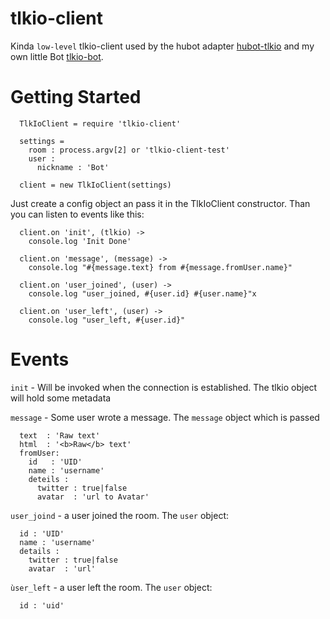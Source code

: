 tlkio-client
===

Kinda `low-level` tlkio-client used by the hubot adapter [hubot-tlkio](https://github.com/FWeinb/hubot-tlkio) and my own little Bot [tlkio-bot](https://github.com/FWeinb/tlkio-bot).

# Getting Started

  ```
    TlkIoClient = require 'tlkio-client'

    settings =
      room : process.argv[2] or 'tlkio-client-test'
      user :
        nickname : 'Bot'

    client = new TlkIoClient(settings)
  ```

  Just create a config object an pass it in the TlkIoClient constructor.
  Than you can listen to events like this:

  ```
    client.on 'init', (tlkio) ->
      console.log 'Init Done'

    client.on 'message', (message) ->
      console.log "#{message.text} from #{message.fromUser.name}"

    client.on 'user_joined', (user) ->
      console.log "user_joined, #{user.id} #{user.name}"x

    client.on 'user_left', (user) ->
      console.log "user_left, #{user.id}"
  ```



# Events

  `init`    - Will be invoked when the connection is established. The tlkio object will hold some metadata


  `message` - Some user wrote a message.  The `message` object which is passed

  ```
    text  : 'Raw text'
    html  : '<b>Raw</b> text'
    fromUser:
      id   : 'UID'
      name : 'username'
      deteils :
        twitter : true|false
        avatar  : 'url to Avatar'
  ```


  `user_joind` - a user joined the room. The `user` object:

  ```
    id : 'UID'
    name : 'username'
    details :
      twitter : true|false
      avatar  : 'url'
  ```

  `ùser_left` - a user left the room. The `user` object:

  ```
    id : 'uid'
  ```
